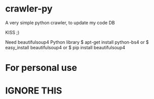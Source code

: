 # crawler-py

A very simple python crawler, to update my code DB 

KISS ;)

Need beautifulsoup4 Python library
  $ apt-get install python-bs4
or
  $ easy_install beautifulsoup4
or
  $ pip install beautifulsoup4

# For personal use
# IGNORE THIS
